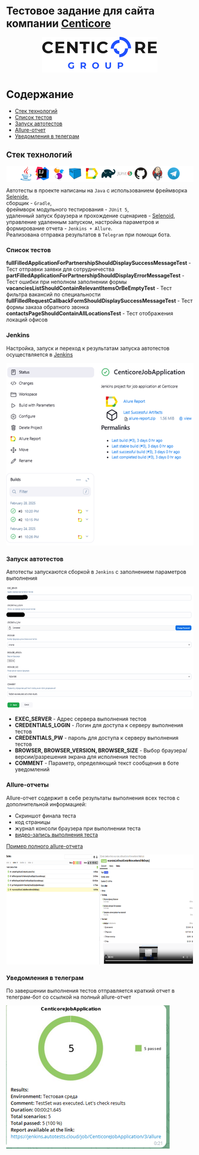 # Тестовое задание для сайта компании [Centicore](https://centicore.ru/)

<p style="text-align:center">
<img src="media/Centicore.svg" height="96" width="310" style="background: #FFFFFF" alt="centicore_logo">
</p>

# Содержание
- [Стек технологий](#стек-технологий)
- [Список тестов](#список-тестов)
- [Запуск автотестов](#запуск-автотестов)
- [Allure-отчет](#allure-отчеты)
- [Уведомления в телеграм](#уведомления-в-телеграм)


## Стек технологий
<p style="background:#FFFFFF;text-align:center">
<a href="https://www.java.com/ru/"><img width="8%" title="Java" src="media/java-original.svg" alt="java_logo"></a>
<a href="https://www.jetbrains.com/idea/"><img width="8%" title="IntelliJ IDEA" src="media/intellij-original.svg" alt="intelliJIDEA_logo"></a>
<a href="https://selenide.org/"><img width="8%" title="Selenide" src="media/Selenide.svg" alt="selenide_logo"></a>
<a href="https://aerokube.com/selenoid/"><img width="8%" title="Selenoid" src="media/Selenoid.svg" alt="selenoid_logo"></a>
<a href="https://allurereport.org/"><img width="8%" title="Allure Report" src="media/Allure_Report.svg" alt="allure_logo"></a>
<a href="https://gradle.org/"><img width="8%" title="Gradle" src="media/Gradle.svg" alt="gradle_logo"></a>
<a href="https://junit.org/junit5/"><img width="8%" title="JUnit5" src="media/junit-original-wordmark.svg" alt="jUnit5_logo"></a>
<a href="https://github.com/"><img width="8%" title="GitHub" src="media/GitHub.svg" alt="gitHub_logo"></a>
<a href="https://www.jenkins.io/"><img width="8%" title="Jenkins" src="media/Jenkins.svg" alt="jenkins_logo"></a>
<a href="https://telegram.org/"><img width="8%" title="Telegram" src="media/Telegram.svg" alt="telegram_logo"></a>
</p>  

Автотесты в проекте написаны на <code>Java</code> с использованием фреймворка [Selenide](https://selenide.org/),  
сборщик - <code>Gradle</code>,  
фреймворк модульного тестирования - <code>JUnit 5</code>,  
удаленный запуск браузера и прохождение сценариев - [Selenoid](https://aerokube.com/selenoid/),  
управление удаленным запуском, настройка параметров и формирование отчета - <code>Jenkins + Allure</code>.  
Реализована отправка результатов в <code>Telegram</code> при помощи бота.

### Список тестов
**fullFilledApplicationForPartnershipShouldDisplaySuccessMessageTest** - Тест отправки заявки для сотрудничества  
**partFilledApplicationForPartnershipShouldDisplayErrorMessageTest** - Тест ошибки при неполном заполнении формы  
**vacanciesListShouldContainRelevantItemsOrBeEmptyTest** - Тест фильтра вакансий по специальности  
**fullFilledRequestCallbackFormShouldDisplaySuccessMessageTest** - Тест формы заказа обратного звонка  
**contactsPageShouldContainAllLocationsTest** - Тест отображения локаций офисов

### Jenkins
Настройка, запуск и переход к результатам запуска автотестов осуществляется в [Jenkins](https://jenkins.autotests.cloud/job/CenticoreJobApplication/)  

<p>
<img src="media/JenkinsJobMainScreen.png" style="background: #FFFFFF" alt="Jenkins_job">
</p>

### Запуск автотестов
Автотесты запускаются сборкой в <code>Jenkins</code> с заполнением параметров выполнения  

<p>
<img src="media/jenkinsBuildOptions.png" height="331" width="610" style="background: #FFFFFF" alt="jenkins_build_parameters">
</p>  

- **EXEC_SERVER** - Адрес сервера выполнения тестов
- **CREDENTIALS_LOGIN** - Логин для доступа к серверу выполнения тестов
- **CREDENTIALS_PW** - пароль для доступа к серверу выполнения тестов
- **BROWSER, BROWSER_VERSION, BROWSER_SIZE** - Выбор браузера/версии/разрешения экрана для исполнения тестов
- **COMMENT** - Параметр, определяющий текст сообщения в боте уведомлений

### Allure-отчеты

Allure-отчет содержит в себе результаты выполнения всех тестов с дополнительной информацией:
- Скриншот финала теста
- код страницы
- журнал консоли браузера при выполнении теста
- [видео-запись выполнения теста](https://selenoid.autotests.cloud/video/f6f6c0e7f7576427a76354f107f99edd.mp4)  

[Пример полного allure-отчета](https://jenkins.autotests.cloud/job/CenticoreJobApplication/allure/)  

<p>
<img src="media/allureReportExample.png" height="296" width="884" style="background: #FFFFFF" alt="allure_report">
</p>

### Уведомления в телеграм

По завершении выполнения тестов отправляется краткий отчет в телеграм-бот со ссылкой на полный allure-отчет

<p>
<img src="media/telegramNotification.png" style="background: #FFFFFF" alt="telegram_notification">
</p> 